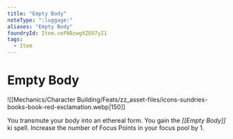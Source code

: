 ```yaml
---
title: "Empty Body"
noteType: ":luggage:"
aliases: "Empty Body"
foundryId: Item.seFNBzwgXZEO7yZ1
tags:
  - Item
---
```


# Empty Body
![[Mechanics/Character Building/Feats/zz_asset-files/icons-sundries-books-book-red-exclamation.webp|150]]

You transmute your body into an ethereal form. You gain the _[[Empty Body]]_ ki spell. Increase the number of Focus Points in your focus pool by 1.
